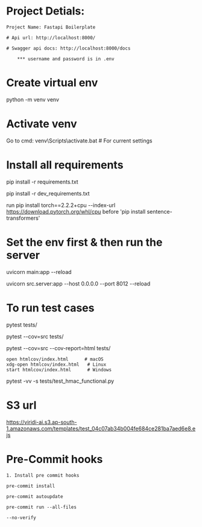 # Project Detials:

    Project Name: Fastapi Boilerplate

    # Api url: http://localhost:8000/

    # Swagger api docs: http://localhost:8000/docs

        *** username and password is in .env

# Create virtual env

python -m venv venv

# Activate venv

Go to cmd: venv\Scripts\activate.bat # For current settings

# Install all requirements

pip install -r requirements.txt

pip install -r dev_requirements.txt

run pip install torch==2.2.2+cpu --index-url https://download.pytorch.org/whl/cpu before 'pip install sentence-transformers'


# Set the env first & then run the server

uvicorn main:app --reload

uvicorn src.server:app --host 0.0.0.0 --port 8012 --reload

# To run test cases

pytest tests/

pytest --cov=src tests/

pytest --cov=src --cov-report=html tests/

    open htmlcov/index.html      # macOS
    xdg-open htmlcov/index.html   # Linux
    start htmlcov/index.html      # Windows

pytest -vv -s tests/test_hmac_functional.py

# S3 url

https://viridi-ai.s3.ap-south-1.amazonaws.com/templates/test_04c07ab34b004fe684ce281ba7aed6e8.ejs


# Pre-Commit hooks

    1. Install pre commit hooks

    pre-commit install

    pre-commit autoupdate

    pre-commit run --all-files

    --no-verify